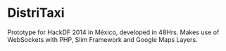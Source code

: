 DistriTaxi
==========

Prototype for HackDF 2014 in México, developed in 48Hrs. Makes use of WebSockets with PHP, Slim Framework and Google Maps Layers.
